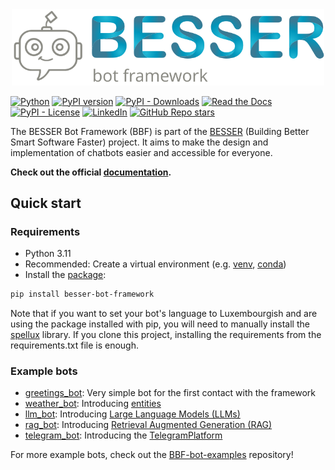<div align="center">
  <img src="./docs/source/_static/bbf_logo_readme.svg" alt="BESSER Bot Framework" width="500"/>
</div>

[![Python](https://img.shields.io/badge/python-3.10%20%7C%203.11-blue?logo=python&logoColor=gold)](https://pypi.org/project/besser-bot-framework/)
[![PyPI version](https://img.shields.io/pypi/v/besser-bot-framework?logo=pypi&logoColor=white)](https://pypi.org/project/besser-bot-framework/)
[![PyPI - Downloads](https://static.pepy.tech/badge/besser-bot-framework)](https://pypi.org/project/besser-bot-framework/)
[![Read the Docs](https://img.shields.io/readthedocs/besserbot-framework)](https://besserbot-framework.readthedocs.io/en/latest/)
[![PyPI - License](https://img.shields.io/pypi/l/besser-bot-framework)](https://opensource.org/license/MIT)
[![LinkedIn](https://img.shields.io/badge/-LinkedIn-blue?logo=Linkedin&logoColor=white&link=https://www.linkedin.com/in/pireseduardo/)](https://www.linkedin.com/company/besser-bot-framework)
[![GitHub Repo stars](https://img.shields.io/github/stars/besser-pearl/besser-bot-framework?style=social)](https://star-history.com/#besser-pearl/besser-bot-framework)

The BESSER Bot Framework (BBF) is part of the [BESSER](https://modeling-languages.com/a-smart-low-code-platform-for-smart-software-in-luxembourg-goodbye-barcelona/) (Building Better Smart Software Faster) project. It aims to make
the design and implementation of chatbots easier and accessible for everyone.

**Check out the official [documentation](https://besserbot-framework.readthedocs.io/en/latest/).**

## Quick start

### Requirements

- Python 3.11
- Recommended: Create a virtual environment
  (e.g. [venv](https://docs.python.org/3/library/venv.html),
  [conda](https://conda.io/projects/conda/en/latest/user-guide/tasks/manage-environments.html))
- Install the [package](https://pypi.org/project/besser-bot-framework/):

```bash
pip install besser-bot-framework
```
Note that if you want to set your bot's language to Luxembourgish and are using the package installed with pip, you will need to manually install the [spellux](https://github.com/questoph/spellux) library. 
If you clone this project, installing the requirements from the requirements.txt file is enough.


### Example bots

- [greetings_bot](https://github.com/BESSER-PEARL/BESSER-Bot-Framework/blob/main/besser/bot/test/examples/greetings_bot.py): Very simple bot for the first contact with the framework
- [weather_bot](https://github.com/BESSER-PEARL/BESSER-Bot-Framework/blob/main/besser/bot/test/examples/weather_bot.py): Introducing [entities](https://besserbot-framework.readthedocs.io/en/latest/wiki/core/entities.html)
- [llm_bot](https://github.com/BESSER-PEARL/BESSER-Bot-Framework/blob/main/besser/bot/test/examples/llm_bot.py): Introducing [Large Language Models (LLMs)](https://besserbot-framework.readthedocs.io/en/latest/wiki/nlp/llm.html)
- [rag_bot](https://github.com/BESSER-PEARL/BESSER-Bot-Framework/blob/main/besser/bot/test/examples/rag_bot.py): Introducing [Retrieval Augmented Generation (RAG)](https://besserbot-framework.readthedocs.io/en/latest/wiki/nlp/rag.html)
- [telegram_bot](https://github.com/BESSER-PEARL/BESSER-Bot-Framework/blob/main/besser/bot/test/examples/telegram_bot.py): Introducing the [TelegramPlatform](https://besserbot-framework.readthedocs.io/en/latest/wiki/platforms/telegram_platform.html)

For more example bots, check out the [BBF-bot-examples](https://github.com/BESSER-PEARL/BBF-bot-examples) repository!
